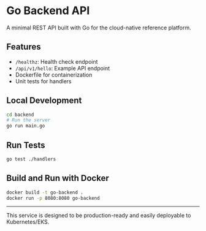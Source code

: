 # Go Backend API

A minimal REST API built with Go for the cloud-native reference platform.

## Features
- `/healthz`: Health check endpoint
- `/api/v1/hello`: Example API endpoint
- Dockerfile for containerization
- Unit tests for handlers

## Local Development

```bash
cd backend
# Run the server
go run main.go
```

## Run Tests

```bash
go test ./handlers
```

## Build and Run with Docker

```bash
docker build -t go-backend .
docker run -p 8080:8080 go-backend
```

---

This service is designed to be production-ready and easily deployable to Kubernetes/EKS.
